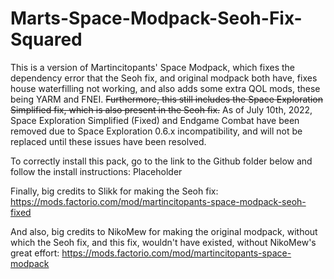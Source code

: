 # Marts-Space-Modpack-Seoh-Fix-Squared
This is a version of Martincitopants' Space Modpack, which fixes the dependency error that the Seoh fix, and original modpack both have, fixes house waterfilling not working, and also adds some extra QOL mods, these being YARM and FNEI. ~~Furthermore, this still includes the Space Exploration Simplified fix, which is also present in the Seoh fix.~~ As of July 10th, 2022, Space Exploration Simplified (Fixed) and Endgame Combat have been removed due to Space Exploration 0.6.x incompatibility, and will not be replaced until these issues have been resolved.

To correctly install this pack, go to the link to the Github folder below and follow the install instructions:
Placeholder

Finally, big credits to Slikk for making the Seoh fix:
https://mods.factorio.com/mod/martincitopants-space-modpack-seoh-fixed

And also, big credits to NikoMew for making the original modpack, without which the Seoh fix, and this fix, wouldn't have existed, without NikoMew's great effort:
https://mods.factorio.com/mod/martincitopants-space-modpack
